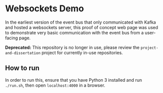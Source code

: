 # Websockets Demo
In the earliest version of the event bus that only communicated with Kafka and hosted a websockets server, this proof of concept web page was used to demonstrate very basic communication with the event bus from a user-facing page.

**Deprecated:** This repository is no longer in use, please review the `project-and-dissertation` project for currently in-use repositories.

## How to run
In order to run this, ensure that you have Python 3 installed and run `./run.sh`, then open `localhost:4000` in a browser.
